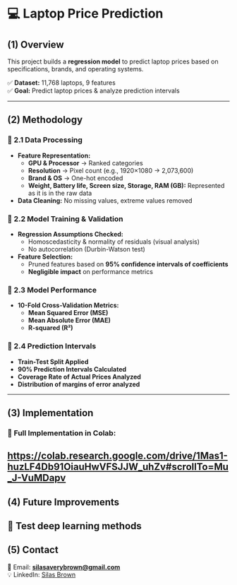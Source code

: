 # 💻 Laptop Price Prediction  

## (1) Overview  

This project builds a **regression model** to predict laptop prices based on specifications, brands, and operating systems.  

✅ **Dataset:** 11,768 laptops, 9 features  
✅ **Goal:** Predict laptop prices & analyze prediction intervals  

---

## (2) Methodology  

### 🔹 2.1 Data Processing  
- **Feature Representation:**  
  - **GPU & Processor** → Ranked categories  
  - **Resolution** → Pixel count (e.g., 1920×1080 → 2,073,600)  
  - **Brand & OS** → One-hot encoded
  - **Weight, Battery life, Screen size, Storage, RAM (GB):** Represented as it is in the raw data 
- **Data Cleaning:** No missing values, extreme values removed  

### 🔹 2.2 Model Training & Validation  
- **Regression Assumptions Checked:**  
  - Homoscedasticity & normality of residuals (visual analysis)  
  - No autocorrelation (Durbin-Watson test)  
- **Feature Selection:**  
  - Pruned features based on **95% confidence intervals of coefficients**  
  - **Negligible impact** on performance metrics  

### 🔹 2.3 Model Performance  
- **10-Fold Cross-Validation Metrics:**  
  - **Mean Squared Error (MSE)**  
  - **Mean Absolute Error (MAE)**  
  - **R-squared (R²)**  

### 🔹 2.4 Prediction Intervals  
- **Train-Test Split Applied**  
- **90% Prediction Intervals Calculated**  
- **Coverage Rate of Actual Prices Analyzed**
- **Distribution of margins of error analyzed**  

---

## (3) Implementation  

### **🔗 Full Implementation in Colab:**  
https://colab.research.google.com/drive/1Mas1-huzLF4Db91OiauHwVFSJJW_uhZv#scrollTo=Mu_J-VuMDapv
---

## (4) Future Improvements  
🔹 Test deep learning methods    
---

## (5) Contact  
📧 Email: **silasaverybrown@gmail.com**  
💡 LinkedIn: [Silas Brown](https://www.linkedin.com/in/silas-brown/)  

